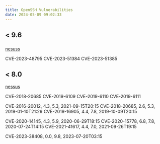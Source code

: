 ```yaml
---
title: OpenSSH Vulnerabilities
date: 2024-05-09 09:02:33
---
```


## < 9.6

### 

[nesuss](https://www.tenable.com/plugins/nessus/187201)

CVE-2023-48795
CVE-2023-51384
CVE-2023-51385

## < 8.0

[nessus](https://www.tenable.com/plugins/nessus/159491)

CVE-2018-20685
CVE-2019-6109
CVE-2019-6110
CVE-2019-6111

CVE-2016-20012, 4.3, 5.3, 2021-09-15T20:15
CVE-2018-20685, 2.6, 5.3, 2019-01-10T21:29
CVE-2019-16905, 4.4, 7.8, 2019-10-09T20:15

CVE-2020-14145, 4.3, 5.9, 2020-06-29T18:15
CVE-2020-15778, 6.8, 7.8, 2020-07-24T14:15
CVE-2021-41617, 4.4, 7.0, 2021-09-26T19:15

CVE-2023-38408, 0.0, 9.8, 2023-07-20T03:15

